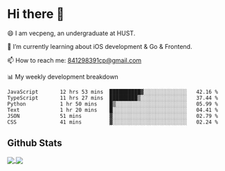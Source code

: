 
# Hi there 👋
😄 I am vecpeng, an undergraduate at HUST.

🌱 I’m currently learning about iOS development & Go & Frontend.

📫 How to reach me: 841298391cp@gmail.com

📊 My weekly development breakdown
<!--START_SECTION:waka-->

```text
JavaScript       12 hrs 53 mins  ██████████▓░░░░░░░░░░░░░░   42.16 %
TypeScript       11 hrs 27 mins  █████████▒░░░░░░░░░░░░░░░   37.44 %
Python           1 hr 50 mins    █▒░░░░░░░░░░░░░░░░░░░░░░░   05.99 %
Text             1 hr 20 mins    █░░░░░░░░░░░░░░░░░░░░░░░░   04.41 %
JSON             51 mins         ▓░░░░░░░░░░░░░░░░░░░░░░░░   02.79 %
CSS              41 mins         ▓░░░░░░░░░░░░░░░░░░░░░░░░   02.24 %
```

<!--END_SECTION:waka-->

## Github Stats
<a href="https://github.com/anuraghazra/github-readme-stats">
  <img align="center" src="https://github-readme-stats.vercel.app/api?username=vecpeng&count_private=true&hide=stars" />
</a>
<a href="https://github.com/anuraghazra/convoychat">
  <img align="center" src="https://github-readme-stats.vercel.app/api/top-langs/?username=vecpeng&layout=compact" />
</a>
